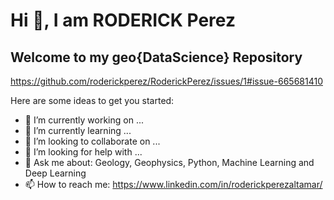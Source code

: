 # Hi 👋, I am RODERICK Perez
## Welcome to my geo{DataScience} Repository

https://github.com/roderickperez/RoderickPerez/issues/1#issue-665681410

Here are some ideas to get you started:

- 🔭 I’m currently working on ...
- 🌱 I’m currently learning ...
- 👯 I’m looking to collaborate on ...
- 🤔 I’m looking for help with ...
- 💬 Ask me about: Geology, Geophysics, Python, Machine Learning and Deep Learning
- 📫 How to reach me: https://www.linkedin.com/in/roderickperezaltamar/
